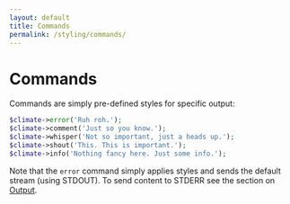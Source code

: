 ```yaml
---
layout: default
title: Commands
permalink: /styling/commands/
---
```


Commands
==============

Commands are simply pre-defined styles for specific output:

~~~php
$climate->error('Ruh roh.');
$climate->comment('Just so you know.');
$climate->whisper('Not so important, just a heads up.');
$climate->shout('This. This is important.');
$climate->info('Nothing fancy here. Just some info.');
~~~

Note that the `error` command simply applies styles and sends the default stream (using STDOUT). To send content to STDERR see the section on [Output](../../output/).
